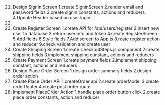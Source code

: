 21. Design SignIn Screen
    1.create SigninScreen
    2.render email and password fields
    3.create signin constants, actions and reducers
    4.Update Header based on user login
22.
23. Create Register Screen
    1.create API for /api/users/register
    2.insert new user to database
    3.return user info and token
    4.create RegisterScreen
    5.Add fields
    6.Style fields
    7.Add screen to App.js
    8.reate register action and reducer
    9.check validation and create user
24. Create Shipping Screen
    1.create CheckoutSteps.js component
    2.create shipping fields
    3.implement shipping constant, actions and reducers
25. Create Payment Screen
    1.create payment fields
    2.implement shipping constant, actions and reducers
26. Design Place Order Screen
    1.design order summary fields
    2.design order action
27. Create Place Order API
    1.createOrder api
    2.create orderModel
    3.create orderRouter
    4.create post order route
28. Implement PlaceOrder Action
    1.handle place order button click
    2.create place order constants, action and reducer
